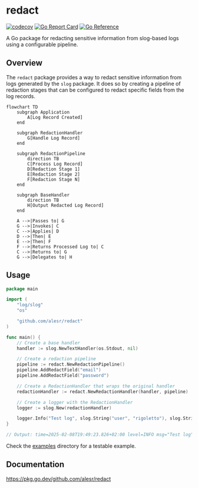 # redact

[![codecov](https://codecov.io/gh/alesr/redact/graph/badge.svg?token=pKViiQZ5on)](https://codecov.io/gh/alesr/redact)
[![Go Report Card](https://goreportcard.com/badge/github.com/alesr/redact)](https://goreportcard.com/report/github.com/alesr/redact)
[![Go Reference](https://pkg.go.dev/badge/github.com/alesr/redact.svg)](https://pkg.go.dev/github.com/alesr/redact)

A Go package for redacting sensitive information from slog-based logs using a configurable pipeline.

## Overview

The `redact` package provides a way to redact sensitive information from logs generated by the `slog` package. It does so by creating a pipeline of redaction stages that can be configured to redact specific fields from the log records.

```mermaid
flowchart TD
    subgraph Application
        A[Log Record Created]
    end

    subgraph RedactionHandler
        G[Handle Log Record]
    end

    subgraph RedactionPipeline
        direction TB
        C[Process Log Record]
        D[Redaction Stage 1]
        E[Redaction Stage 2]
        F[Redaction Stage N]
    end

    subgraph BaseHandler
        direction TB
        H[Output Redacted Log Record]
    end

    A -->|Passes to| G
    G -->|Invokes| C
    C -->|Applies| D
    D -->|Then| E
    E -->|Then| F
    F -->|Returns Processed Log to| C
    C -->|Returns to| G
    G -->|Delegates to| H
```

## Usage

```go
package main

import (
	"log/slog"
	"os"

	"github.com/alesr/redact"
)

func main() {
	// Create a base handler
	handler := slog.NewTextHandler(os.Stdout, nil)

	// Create a redaction pipeline
	pipeline := redact.NewRedactionPipeline()
	pipeline.AddRedactField("email")
	pipeline.AddRedactField("password")

	// Create a RedactionHandler that wraps the original handler
	redactionHandler := redact.NewRedactionHandler(handler, pipeline)

	// Create a logger with the RedactionHandler
	logger := slog.New(redactionHandler)

	logger.Info("Test log", slog.String("user", "rigoletto"), slog.String("email", "foo@bar.qux"), slog.String("password", "abc123"))
}

// Output: time=2025-02-08T19:49:23.826+02:00 level=INFO msg="Test log" user=rigoletto email=[REDACTED] password=[REDACTED]
```

Check the [examples](examples) directory for a testable example.

## Documentation

https://pkg.go.dev/github.com/alesr/redact
